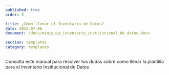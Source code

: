 ```yaml
---
published: true
order: 3

title: ¿Cómo llenar el Inventario de Datos?
date: 2015-07-06
document: /docs/miniguia_inventario_institucional_de_datos.docx

section: templates
category: templates
---
```


Consulta este manual para resolver tus dudas sobre como llenar la plantilla para el Inventario Institucional de Datos
